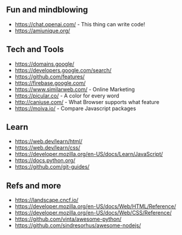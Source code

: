 ## Fun and mindblowing

- https://chat.openai.com/ - This thing can write code!
- https://amiunique.org/

## Tech and Tools

- https://domains.google/
- https://developers.google.com/search/
- https://github.com/features/
- https://firebase.google.com/
- https://www.similarweb.com/ - Online Marketing
- https://picular.co/ - A color for every word
- http://caniuse.com/ - What Browser supports what feature
- https://moiva.io/ - Compare Javascript packages

## Learn

- https://web.dev/learn/html/
- https://web.dev/learn/css/
- https://developer.mozilla.org/en-US/docs/Learn/JavaScript/
- https://docs.python.org/
- https://github.com/git-guides/

## Refs and more

- https://landscape.cncf.io/
- https://developer.mozilla.org/en-US/docs/Web/HTML/Reference/
- https://developer.mozilla.org/en-US/docs/Web/CSS/Reference/
- https://github.com/vinta/awesome-python/
- https://github.com/sindresorhus/awesome-nodejs/
